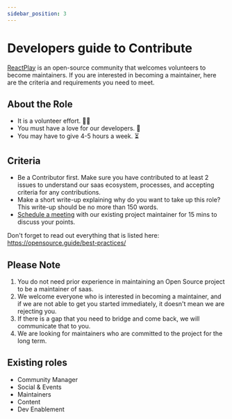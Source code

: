 ```yaml
---
sidebar_position: 3
---
```


# Developers guide to Contribute

[ReactPlay](https://react) is an open-source community that welcomes volunteers to become maintainers. If you are interested in becoming a maintainer, here are the criteria and requirements you need to meet.

## About the Role

- It is a volunteer effort. 🙋‍♂️
- You must have a love for our developers. 💛
- You may have to give 4-5 hours a week. ⏳

## Criteria

- Be a Contributor first. Make sure you have contributed to at least 2 issues to understand our saas ecosystem, processes, and accepting criteria for any contributions.
- Make a short write-up explaining why do you want to take up this role? This write-up should be no more than 150 words.
- [Schedule a meeting](https://zcal.co/tapay/15min) with our existing project maintainer for 15 mins to discuss your points.

Don't forget to read out everything that is listed here: https://opensource.guide/best-practices/

## Please Note

1. You do not need prior experience in maintaining an Open Source project to be a maintainer of saas.
1. We welcome everyone who is interested in becoming a maintainer, and if we are not able to get you started immediately, it doesn't mean we are rejecting you.
1. If there is a gap that you need to bridge and come back, we will communicate that to you.
1. We are looking for maintainers who are committed to the project for the long term.

## Existing roles

- Community Manager
- Social & Events
- Maintainers
- Content
- Dev Enablement
